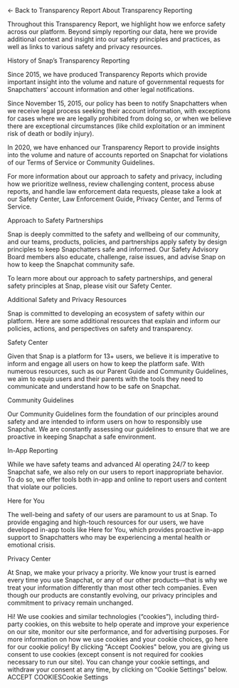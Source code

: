 ← Back to Transparency Report
About Transparency Reporting

Throughout this Transparency Report, we highlight how we enforce safety across our platform. Beyond simply reporting our data, here we provide additional context and insight into our safety principles and practices, as well as links to various safety and privacy resources.  

History of Snap’s Transparency Reporting

Since 2015, we have produced Transparency Reports which provide important insight into the volume and nature of governmental requests for Snapchatters' account information and other legal notifications.

Since November 15, 2015, our policy has been to notify Snapchatters when we receive legal process seeking their account information, with exceptions for cases where we are legally prohibited from doing so, or when we believe there are exceptional circumstances (like child exploitation or an imminent risk of death or bodily injury).

In 2020, we have enhanced our Transparency Report to provide insights into the volume and nature of accounts reported on Snapchat for violations of our Terms of Service or Community Guidelines. 

For more information about our approach to safety and privacy, including how we prioritize wellness, review challenging content, process abuse reports, and handle law enforcement data requests, please take a look at our Safety Center, Law Enforcement Guide, Privacy Center, and Terms of Service.

Approach to Safety Partnerships

Snap is deeply committed to the safety and wellbeing of our community, and our teams, products, policies, and partnerships apply safety by design principles to keep Snapchatters safe and informed. Our Safety Advisory Board members also educate, challenge, raise issues, and advise Snap on how to keep the Snapchat community safe.

To learn more about our approach to safety partnerships, and general safety principles at Snap, please visit our Safety Center.

Additional Safety and Privacy Resources

Snap is committed to developing an ecosystem of safety within our platform. Here are some additional resources that explain and inform our policies, actions, and perspectives on safety and transparency.  

Safety Center

Given that Snap is a platform for 13+ users, we believe it is imperative to inform and engage all users on how to keep the platform safe. With numerous resources, such as our Parent Guide and Community Guidelines, we aim to equip users and their parents with the tools they need to communicate and understand how to be safe on Snapchat.

Community Guidelines

Our Community Guidelines form the foundation of our principles around safety and are intended to inform users on how to responsibly use Snapchat. We are constantly assessing our guidelines to ensure that we are proactive in keeping Snapchat a safe environment. 

In-App Reporting 

While we have safety teams and advanced AI operating 24/7 to keep Snapchat safe, we also rely on our users to report inappropriate behavior. To do so, we offer tools both in-app and online to report users and content that violate our policies. 


Here for You

The well-being and safety of our users are paramount to us at Snap. To provide engaging and high-touch resources for our users, we have developed in-app tools like Here for You, which provides proactive in-app support to Snapchatters who may be experiencing a mental health or emotional crisis. 

Privacy Center

At Snap, we make your privacy a priority. We know your trust is earned every time you use Snapchat, or any of our other products—that is why we treat your information differently than most other tech companies. Even though our products are constantly evolving, our privacy principles and commitment to privacy remain unchanged.

Hi! We use cookies and similar technologies (“cookies”), including third-party cookies, on this website to help operate and improve your experience on our site, monitor our site performance, and for advertising purposes. For more information on how we use cookies and your cookie choices, go here for our cookie policy! By clicking "Accept Cookies" below, you are giving us consent to use cookies (except consent is not required for cookies necessary to run our site). You can change your cookie settings, and withdraw your consent at any time, by clicking on “Cookie Settings” below.
ACCEPT COOKIESCookie Settings